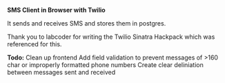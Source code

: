 **SMS Client in Browser with Twilio**

It sends and receives SMS and stores them in postgres.

Thank you to labcoder for writing the Twilio Sinatra Hackpack which was referenced for this.

**Todo:**
Clean up frontend
Add field validation to prevent messages of >160 char or improperly formatted phone numbers
Create clear deliniation between messages sent and received
